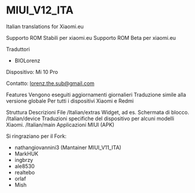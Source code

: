 # MIUI_V12_ITA
 Italian translations for Xiaomi.eu

Supporto ROM Stabili per xiaomi.eu
Supporto ROM Beta per xiaomi.eu

Traduttori
- BIOLorenz

Dispositivo: 	Mi 10 Pro

Contatto: 				lorenz.the.sub@gmail.com

Features
Vengono eseguiti aggiornamenti giornalieri
Traduzione simile alla versione globale
Per tutti i dispositivi Xiaomi e Redmi

Struttura
Descrizioni File
/Italian/extras Widget, ad es. Schermata di blocco.
/Italian/device Traduzioni specifiche del dispositivo per alcuni modelli Xiaomi.
/Italian/main Applicazioni MIUI (APK)

Si ringraziano per il Fork:
- nathangiovannini3 (Mantainer MIUI_V11_ITA)
- MarkHUK
- ingbrzy
- ale8530
- realtebo
- orlaf
- Mish
